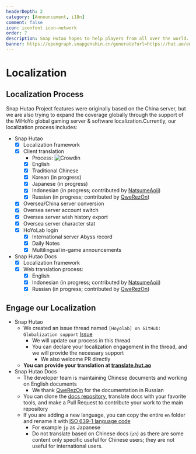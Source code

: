 ```yaml
---
headerDepth: 2
category: [Announcement, i18n]
comment: false
icon: iconfont icon-network
order: 7
description: Snap Hutao hopes to help players from all over the world. In addition to maintaining the simplified Chinese and English of the program, we also accept translations from community members.
banner: https://opengraph.snapgenshin.cn/generate?url=https://hut.ao/en/i18n.html
---
```


# Localization

## Localization Process

Snap Hutao Project features were originally based on the China server, but we are also trying to expand the coverage globally through the support of the MiHoYo global gaming server & software localization.Currently, our localization process includes:

- Snap Hutao
  - [x] Localization framework
  - [x] Client translation
    - Process: ![Crowdin](https://badges.crowdin.net/snap-hutao/localized.svg)
    - [x] English
    - [x] Traditional Chinese
    - [x] Korean (in progress)
    - [x] Japanese (in progress)
    - [x] Indonesian (in progress; contributed by [NatsumeAoii](https://github.com/NatsumeAoii))
    - [x] Russian (in progress; contributed by [QweRezOn](https://github.com/QweRezOn))
  - [x] Oversea/China server conversion
  - [x] Oversea server account switch
  - [x] Oversea server wish history export
  - [x] Oversea server character stat
  - [x] HoYoLab login
    - [x] International server Abyss record
    - [x] Daily Notes
    - [x] Multilingual in-game announcements
- Snap Hutao Docs
  - [x] Localization framework
  - [x] Web translation process:
    - [x] English
    - [x] Indonesian (in progress; contributed by [NatsumeAoii](https://github.com/NatsumeAoii))
    - [x] Russian (in progress; contributed by [QweRezOn](https://github.com/QweRezOn))

## Engage our Localization

- Snap Hutao
  - We created an issue thread named `[Hoyolab] on GitHub: Globalization support` [Issue](https://github.com/DGP-Studio/Snap.Hutao/issues/144)
    - We will update our process in this thread
    - You can declare your localization engagement in the thread, and we will provide the necessary support
      - We also welcome PR directly
  - **You can provide your translation at [translate.hut.ao](https://translate.hut.ao)**
- Snap Hutao Docs
  - The developer team is maintaining Chinese documents and working on English documents
    - We thank [QweRezOn](https://github.com/QweRezOn) for the documentation in Russian
  - You can clone the [docs repository](https://github.com/DGP-Studio/Snap.Hutao.Docs), translate docs with your
    favorite tools, and make a Pull Request to contribute your work to the main repository
  - If you are adding a new language, you can copy the entire `en` folder and rename it with [ISO 639-1 language code](https://en.wikipedia.org/wiki/List_of_ISO_639-1_codes)
    - For example `jp` as Japanese
    - Do not translate based on Chinese docs (`zh`) as there are some content only specific useful for Chinese users; they are not useful for international users.
